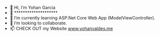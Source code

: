 - 👋 Hi, I’m Yohan Garcia
- 👀 ********************
- 🌱 I’m currently learning ASP.Net Core Web App (ModelViewController).
- 💞️ I’m looking to collaborate.
- 📫 CHECK OUT my Website www.yohanvaldes.me

<!---
yohanJS/yohanJS is a ✨ special ✨ repository because its `README.md` (this file) appears on your GitHub profile.
You can click the Preview link to take a look at your changes.
--->
